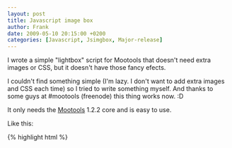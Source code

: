 ```yaml
---
layout: post
title: Javascript image box
author: Frank
date: 2009-05-10 20:15:00 +0200
categories: [Javascript, Jsimgbox, Major-release]
---
```


I wrote a simple "lightbox" script for Mootools that doesn't need extra images
or CSS, but it doesn't have those fancy efects.

I couldn't find something simple (I'm lazy. I don't want to add extra images
and CSS each time) so I tried to write something myself. And thanks to some guys
at #mootools (freenode) this thing works now. :D

It only needs the [Mootools](http://mootools.net/download) 1.2.2 core and is
easy to use.

Like this:

{% highlight html %}
<script src="js/mootools-1.2.2-core-nc.js" type="text/javascript"></script>
<script src="js/jsimgbox-0.1.js" type="text/javascript"></script>

<script type="text/javascript">
window.addEvent('domready', function()
{
    new Jsimgbox('.img-thumbnail a');
});
{% endhighlight %}

Jsimgbox (Javascrip image box) can be downloaded from [files.61924.nl](http://files.61924.nl/jsimgbox/).
And a demo can be found at: [images.61924.nl](http://images.61924.nl).

It's only tested in Opera 9.64 and Firefox 3.0.10 on Xubuntu 9.04. If would be
cool if someone could test this in some other browsers. :)
